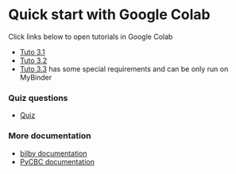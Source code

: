 # Quick start with Google Colab

Click links below to open tutorials in Google Colab

* [Tuto 3.1](https://colab.research.google.com/github/gw-odw/odw-2021/blob/master/Tutorials/Day_3/Tuto_3.1_Parameter_estimation_for_compact_object_mergers.ipynb)
* [Tuto 3.2](https://colab.research.google.com/github/gw-odw/odw-2021/blob/master/Tutorials/Day_3/Tuto_3.2_Parameter_estimation_for_compact_object_mergers.ipynb)
* [Tuto 3.3]( https://mybinder.org/v2/gh/ggreco77/Tutotest/1232f8ee45d1b74430335335a5a17f582e77f619?filepath=Skymap_tutorial_v11.ipynb) has some special requirements and can be only run on MyBinder


### Quiz questions

* [Quiz](https://drive.google.com/drive/folders/1NDNi96q7iPzdAs2ljOJIec7cGDWa_r3-)

### More documentation

* [bilby documentation](https://lscsoft.docs.ligo.org/bilby/index.html)
* [PyCBC documentation](http://pycbc.org/pycbc/latest/html/)
